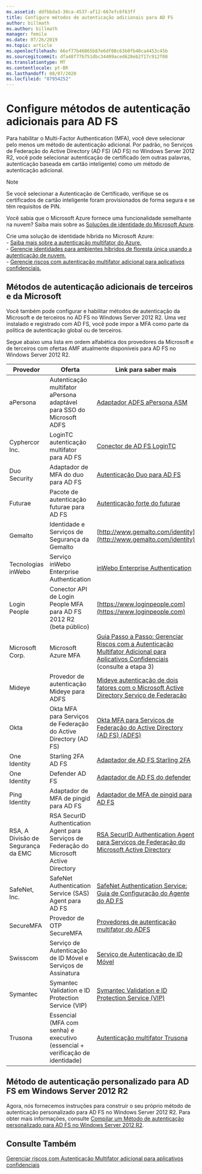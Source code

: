 ```yaml
---
ms.assetid: ddfbbda3-30ca-4537-af12-667efc6f63ff
title: Configure métodos de autenticação adicionais para AD FS
author: billmath
ms.author: billmath
manager: femila
ms.date: 07/26/2019
ms.topic: article
ms.openlocfilehash: 66ef77b46065b87e6df08c63b0fb40ca4453c45b
ms.sourcegitcommit: dfa48f77b751dbc34409aced628eb2f17c912f08
ms.translationtype: MT
ms.contentlocale: pt-BR
ms.lasthandoff: 08/07/2020
ms.locfileid: "87954252"
---
```

# <a name="configure-additional-authentication-methods-for-ad-fs"></a>Configure métodos de autenticação adicionais para AD FS

Para habilitar o Multi-Factor Authentication (MFA), você deve selecionar pelo menos um método de autenticação adicional. Por padrão, no Serviços de Federação do Active Directory (AD FS) (AD FS) no Windows Server 2012 R2, você pode selecionar autenticação de certificado (em outras palavras, autenticação baseada em cartão inteligente) como um método de autenticação adicional.

> [!NOTE]
> Se você selecionar a Autenticação de Certificado, verifique se os certificados de cartão inteligente foram provisionados de forma segura e se têm requisitos de PIN.

Você sabia que o Microsoft Azure fornece uma funcionalidade semelhante na nuvem? Saiba mais sobre as [Soluções de identidade do Microsoft Azure](https://aka.ms/m2w274).<p>Crie uma solução de identidade híbrida no Microsoft Azure:<br /> - [Saiba mais sobre a autenticação multifator do Azure.](https://aka.ms/ey6o9r)<br /> - [Gerencie identidades para ambientes híbridos de floresta única usando a autenticação de nuvem.](https://aka.ms/g1jat8)<br /> - [Gerencie riscos com autenticação multifator adicional para aplicativos confidenciais.](https://aka.ms/kt1bbm)

## <a name="microsoft-and-third-party-additional-authentication-methods"></a>Métodos de autenticação adicionais de terceiros e da Microsoft
Você também pode configurar e habilitar métodos de autenticação da Microsoft e de terceiros no AD FS no Windows Server 2012 R2. Uma vez instalado e registrado com AD FS, você pode impor a MFA como parte da política de autenticação global ou de terceiros.

Segue abaixo uma lista em ordem alfabética dos provedores da Microsoft e de terceiros com ofertas AMF atualmente disponíveis para AD FS no Windows Server 2012 R2.

|Provedor|Oferta|Link para saber mais|
|-|-|-|
|aPersona|Autenticação multifator aPersona adaptável para SSO do Microsoft ADFS|[Adaptador ADFS aPersona ASM](https://www.apersona.com/adfs)|
|Cyphercor Inc.|LoginTC autenticação multifator para AD FS|[Conector de AD FS LoginTC](https://www.logintc.com/docs/connectors/adfs.html)|
|Duo Security|Adaptador de MFA do duo para AD FS|[Autenticação Duo para AD FS](https://duo.com/docs/adfs)|
|Futurae|Pacote de autenticação futurae para AD FS|[Autenticação forte do futurae](https://futurae.com)|
|Gemalto|Identidade e Serviços de Segurança da Gemalto|[http://www.gemalto.com/identity](http://www.gemalto.com/identity)|
|Tecnologias inWebo|Serviço inWebo Enterprise Authentication|[inWebo Enterprise Authentication](http://www.inwebo.com)|
|Login People|Conector API de Login People MFA para AD FS 2012 R2 (beta público)|[https://www.loginpeople.com](https://www.loginpeople.com)|
|Microsoft Corp.|Microsoft Azure MFA|[Guia Passo a Passo: Gerenciar Riscos com a Autenticação Multifator Adicional para Aplicativos Confidenciais](/previous-versions/windows/it-pro/windows-server-2012-R2-and-2012/dn280946(v=ws.11)) (consulte a etapa 3)|
Mideye | Provedor de autenticação Mideye para ADFS | [Mideye autenticação de dois fatores com o Microsoft Active Directory Serviço de Federação](https://www.mideye.com/support/administrators/documentation/integration/microsoft-adfs/)|
|Okta | Okta MFA para Serviços de Federação do Active Directory (AD FS) | [Okta MFA para Serviços de Federação do Active Directory (AD FS) (ADFS)](https://help.okta.com/en/prod/Content/Topics/integrations/adfs-okta-int.htm)|
|One Identity| Starling 2FA AD FS|[Adaptador de AD FS Starling 2FA](https://www.oneidentity.com/products/starling-two-factor-authentication/)|
|One Identity| Defender AD FS|[Adaptador de AD FS do defender](https://www.oneidentity.com/products/defender/)|
|Ping Identity|Adaptador de MFA de pingid para AD FS|[Adaptador de MFA de pingid para AD FS](https://documentation.pingidentity.com/pingid/pingidAdminGuide/index.shtml#pid_c_PingIDforADFSSSO.html)|
|RSA, A Divisão de Segurança da EMC|RSA SecurID Authentication Agent para Serviços de Federação do Microsoft Active Directory|[RSA SecurID Authentication Agent para Serviços de Federação do Microsoft Active Directory](http://www.emc.com/security/rsa-securid/rsa-authentication-agents/microsoft-ad-fs.htm)|
|SafeNet, Inc.|SafeNet Authentication Service (SAS) Agent para AD FS|[SafeNet Authentication Service: Guia de Configuração do Agente do AD FS](http://www.safenet-inc.com/resources/integration-guide/data-protection/Safenet_Authentication_Service/SafeNet_Authentication_Service__AD_FS_Agent_Configuration_Guide/?langtype=1033)|
|SecureMFA|Provedor de OTP SecureMFA| [Provedores de autenticação multifator do ADFS](https://www.securemfa.com/)|
|Swisscom|Serviço de Autenticação de ID Móvel e Serviços de Assinatura|[Serviço de Autenticação de ID Móvel](http://swisscom.ch/mid)|
|Symantec|Symantec Validation e ID Protection Service (VIP)|[Symantec Validation e ID Protection Service (VIP)](http://www.symantec.com/vip-authentication-service)|
|Trusona|Essencial (MFA com senha) e executivo (essencial + verificação de identidade)| [Autenticação multifator Trusona](https://www.trusona.com/solution-overview/)|


## <a name="custom-authentication-method-for-ad-fs-in-windows-server-2012-r2"></a>Método de autenticação personalizado para AD FS em Windows Server 2012 R2
Agora, nós fornecemos instruções para construir o seu próprio método de autenticação personalizado para AD FS no Windows Server 2012 R2. Para obter mais informações, consulte [Compilar um Método de autenticação personalizado para AD FS no Windows Server 2012 R2](https://go.microsoft.com/fwlink/?LinkID=511980).

## <a name="see-also"></a>Consulte Também
[Gerenciar riscos com Autenticação Multifator adicional para aplicativos confidenciais](Manage-Risk-with-Additional-Multi-Factor-Authentication-for-Sensitive-Applications.md)
